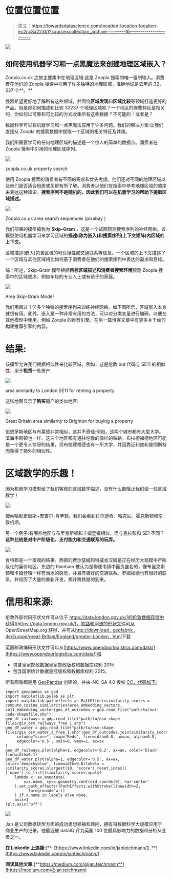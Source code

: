 # 位置位置位置

> 原文：<https://towardsdatascience.com/location-location-location-ec2cc8a223b1?source=collection_archive---------16----------------------->

![](img/c711528f1a4f95925b7b4c69f308408f.png)

## 如何使用机器学习和一点黑魔法来创建地理区域嵌入？

Zoopla.co.uk 之旅主要集中在地理区域:这是 Zoopla 搜索的唯一强制输入。消费者在他们的 Zoopla 搜索中引用了许多独特的地理区域，准确地说是去年的 32，237 个**。**

强烈希望更好地了解所有这些领域，并围绕**区域发现**和**区域比较**等领域打造更好的产品。但是你如何描述和比较 32237 个地理区域呢？一个地区的哪些特征是相关的，你如何以可靠和可比较的方式收集所有这些数据？不可能的！或者是？

数据科学可以将机器学习和一点黑魔法应用于许多问题。我们的解决方案:让我们直接从 Zoopla 的搜索数据中提取一个区域的相关特征及其值。

我们所需要学习的任何地理区域的描述是一个惊人的简单的数据点。消费者在 Zoopla 搜索中引用的地理区域序列。

![](img/35da35ea7d1dd7f6712693722f1e1fbf.png)

zoopla.co.uk property search

使用 Zoopla 搜索的消费者有不同的需求和优先考虑。他们还对不同的地理区域以及他们是否适合租房或买房有所了解。消费者以他们在搜索中参考地理区域的顺序来表达这种知识。**搜索序列不是随机的，因此我们可以在机器学习的帮助下提取区域描述。**

![](img/9914bca135725bf45612a04660443cd2.png)

Zoopla.co.uk area search sequences (pixabay )

我们部署的模型被称为 **Skip-Gram** ，这是一个试图预测搜索序列的神经网络。该模型使用机器学习来学习区域的**描述(称为嵌入)和搜索序列(上下文矩阵)内区域**的**上下文。**

区域描述(嵌入)包含区域的可负担性或交通联系等信息。一个区域的上下文描述了一个区域与其他区域相比如何基于消费者在他们的搜索序列中表达的需求和目标。

综上所述，Skip-Gram 模型根据**目标区域描述和消费者搜索环境**预测 Zoopla 搜索中的区域顺序，例如年轻的专业人士或有孩子的家庭。

![](img/2ccecb724ac21bdec67a673d1437a2a2.png)

Area Skip-Gram Model

我们用超过 1 亿多个独特的搜索序列来训练神经网络。如下图所示，区域嵌入本身就很有用。此外，嵌入是一种非常有用的方法，可以对分类变量进行编码，以便在其他模型中使用，例如 Zoopla 的推荐引擎。在另一篇博客文章中有更多关于如何构建推荐引擎的内容。

# 结果:

该模型允许我们根据相似性来比较区域，例如，这是伦敦 out 代码与 SE11 的相似性，用于**租赁**一处房产:

![](img/bccc7e047f68297c1e3e0bdd1ce0181d.png)

area similarity to London SE11 for renting a property

这张地图显示了**购买**房产的类似地区:

![](img/dcc04cd96a118a274b9fee4f8637cf49.png)

Great Britain area similarity to Brighton for buying a property

伯恩茅斯地区与布莱顿非常相似，这并不奇怪:例如，这两个城市都有大型大学。滨海韦斯顿也一样。这三个地区都有通往伦敦的像样的铁路。布拉德福德地区可能是一个更令人惊讶的结果，但布拉德福德也有一所大学，并因靠近利兹和曼彻斯特而获得了额外的相似性。

# 区域数学的乐趣！

因为机器学习模型给了我们客观的区域数学描述，没有什么能阻止我们做一些区域数学！

![](img/4985ab6c91ea8eb625a7abf638ca57a6.png)

搜索哈默史密斯+安吉尔-肯辛顿，我们会看到肖尔迪奇、哈克尼、霍克斯顿和伦敦机场。

另一个例子:有哪些地区与布里克斯顿和卡姆登镇相似，但与克拉彭和 SE1 不同？**这种比较是对中产阶级化、支付能力和交通联系的玩弄。**

![](img/3aa6400714432832b882592ae28bcea6.png)

肯特郡是一个直观的结果。西部的费尔瑟姆和特威肯汉姆是正在经历大规模中产阶级化的廉价地区。东边的 Rainham 被认为是梅德韦镇中最负盛名的，像布里克斯顿和卡姆登镇一样有当地的感觉，并且有极好的交通联系。罗姆福德也有很好的联系，并经历了大量的重新开发，预计跨铁路的到来。

# 信用和来源:

伦敦外部代码形状文件可从位于 https://data.london.gov.uk/[的伦敦数据存储中获得](https://data.london.gov.uk/)，铁路和河流的形状文件可从 OpenStreetMap.org 获得，并可从[http://download . geofabrik . de/Europe/great-Britain/England/greater-London . html](http://download.geofabrik.de/europe/great-britain/england/greater-london.html)下载

英国邮政编码形状文件可以从[https://www.opendoorlogistics.com/data/](https://www.opendoorlogistics.com/data/)和

*   包含皇家邮政数据皇家邮政版权和数据库权利 2015
*   包含国家统计数据皇冠版权和数据库权利 2015。

所有图像都是用 [GeoPandas](http://geopandas.org/) 创建的，并由-NC-SA 4.0 授权 [CC，代码如下:](https://creativecommons.org/licenses/by-nc-sa/4.0/)

```
import geopandas as gpd
import matplotlib.pylab as plt
import matplotlib.patheffects as PathEffectssimilarity_scores = compute_cosine_similarities(area_embedding_vectors, se11_embedding_vector)geo_df_outcodes = gdp.read_file("path/to/out-code-shapefile.shp")
geo_df_railways = gdp.read_file("path/to/osm-shape-files/gis_osm_railways_free_1.shp")
geo_df_water = gdp.read_file("path/to/osm-shape-files/gis_osm_water_a_free_1.shp")geo_df_outcodes.join(similarity_scores).plot(
     column="score", cmap='Reds', linewidth=0.8, ax=ax, alpha=0.8,
     edgecolor='0.5', vmin=0, vmax=1, ax=ax
)
geo_df_railways.plot(alpha=1, edgecolor='0.2', ax=ax, color='black', linewidth=0.1)
geo_df_water.plot(alpha=1, edgecolor='0.5', ax=ax, color='deepskyblue', linewidth=0.8)labels = similarity_scores.nlargest(10, "score").reset_index()['name'].to_list()similarity_scores.apply(
    lambda x: ax.annotate(
        s=x.name, xy=x.geometry.centroid.coords[0], ha='center'
    ).set_path_effects([PathEffects.withStroke(linewidth=2,    
          foreground='w')]
    ) if x.name in labels else None,
    axis=1
)plt.axis('off')
```

![](img/b40fa03f9762d1ec3c427365a4c45786.png)

Jan 是公司数据转型方面的成功思想领袖和顾问，拥有将数据科学大规模应用于商业生产的记录。他最近被 dataIQ 评为英国 100 位最具影响力的数据和分析从业者之一。

**在 LinkedIn 上连接:**[**【https://www.linkedin.com/in/janteichmann/】**](https://www.linkedin.com/in/janteichmann/)

**阅读其他文章:**[**https://medium.com/@jan.teichmann**](https://medium.com/@jan.teichmann)
